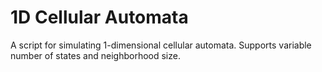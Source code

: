 # 1D Cellular Automata
A script for simulating 1-dimensional cellular automata.
Supports variable number of states and neighborhood size.
